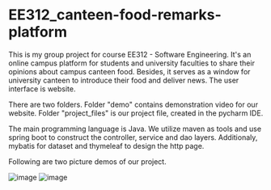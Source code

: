 # EE312_canteen-food-remarks-platform

This is my group project for course EE312 - Software Engineering. It's an online campus platform for students and university faculties to share their opinions about campus canteen food. Besides, it serves as a window for university canteen to introduce their food and deliver news. The user interface is website.

There are two folders. Folder "demo" contains demonstration video for our website. Folder "project_files" is our project file, created in the pycharm IDE.

The main programming language is Java. We utilize maven as tools and use spring boot to construct the controller, service and dao layers.
Additionaly, mybatis for dataset and thymeleaf to design the http page. 

Following are two picture demos of our project.

![image](https://github.com/Arella1101/EE312_canteen-food-remarks-platform/website_interface_images/interface_img1.png)
![image](https://github.com/Arella1101/EE312_canteen-food-remarks-platform/website_interface_images/interface_img2.png)


